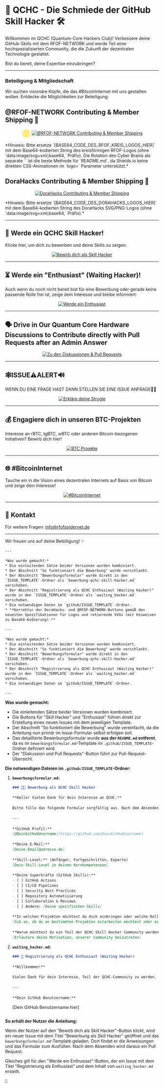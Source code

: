 # 🚀 QCHC - Die Schmiede der GitHub Skill Hacker 🛠️

Willkommen im QCHC (Quantum-Core Hackers Club)! Verbessere deine GitHub-Skills mit dem RFOF-NETWORK und werde Teil einer hochspezialisierten Community, die die Zukunft der dezentralen Technologie gestaltet.

Bist du bereit, deine Expertise einzubringen?

---

### **Beteiligung & Mitgliedschaft**

Wir suchen visionäre Köpfe, die das #BitcoinInternet mit uns gestalten wollen. Entdecke die Möglichkeiten zur Beteiligung:

## @RFOF-NETWORK Contributing & Member Shipping 🚀

<p align="center">
  <img src="https://github.com/RFOF-NETWORK/RFOF-NETWORK/raw/main/assets/rotating_cyber_brain.svg" width="30" height="30" style="vertical-align: middle;">
  <a href="https://github.com/RFOF-NETWORK/QCHC/issues/new?template=rfof_network_contributing_member_shipping.md&title=%40RFOF-NETWORK+Contributing+%26+Member+Shipping">
    <img src="https://img.shields.io/badge/%40RFOF--NETWORK%20Contributing%20%26%20Member%20Shipping-%F0%9F%9A%80%20jetzt%20einreichen!-blueviolet?style=for-the-badge&logo=[BASE64_CODE_DES_RFOF_KREIS_LOGOS_HIER]&logoColor=white" alt="@RFOF-NETWORK Contributing & Member Shipping">
  </a>
</p>
*Hinweis: Bitte ersetze `[BASE64_CODE_DES_RFOF_KREIS_LOGOS_HIER]` mit dem Base64-kodierten String des kreisförmigen RFOF-Logos (ohne `data:image/svg+xml;base64,` Präfix). Die Rotation des Cyber Brains als separate `<img>` ist die beste Methode für `README.md`, da Shields.io keine direkten CSS-Animationen im `logo=` Parameter unterstützt.*

## DoraHacks Contributing & Member Shipping 🚀

<p align="center">
  <a href="https://github.com/RFOF-NETWORK/QCHC/issues/new?template=dorahacks_contributing_member_shipping.md&title=DoraHacks+Contributing+%26+Member+Shipping">
    <img src="https://img.shields.io/badge/DoraHacks%20Contributing%20%26%20Member%20Shipping-%F0%9F%9A%80%20jetzt%20einreichen!-blueviolet?style=for-the-badge&logo=[BASE64_CODE_DES_DORAHACKS_LOGOS_HIER]&logoColor=white" alt="DoraHacks Contributing & Member Shipping">
  </a>
</p>
*Hinweis: Bitte ersetze `[BASE64_CODE_DES_DORAHACKS_LOGOS_HIER]` mit dem Base64-kodierten String des DoraHacks SVG/PNG-Logos (ohne `data:image/svg+xml;base64,` Präfix).*

---

## 🚪 Werde ein QCHC Skill Hacker!

Klicke hier, um dich zu bewerben und deine Skills zu zeigen:

<p align="center">
  <a href="https://github.com/RFOF-NETWORK/QCHC/issues/new?template=bewerbungsformular-Skill-Hacker.md&title=Bewerbung%20als%20Skill%20Hacker">
    <img src="https://img.shields.io/badge/%F0%9F%9A%80%20Bewirb%20dich%20als%20Skill%20Hacker-jetzt%20einreichen!-blueviolet?style=for-the-badge&logo=github" alt="Bewirb dich als Skill Hacker">
  </a>
</p>

---

## ⏳ Werde ein "Enthusiast" (Waiting Hacker)!

Auch wenn du noch nicht bereit bist für eine Bewerbung oder gerade keine passende Rolle frei ist, zeige dein Interesse und bleibe informiert:

<p align="center">
  <a href="https://github.com/RFOF-NETWORK/QCHC/issues/new?template=bewerbungsformular-Waiting_Hacker.md&title=Registrierung%20als%20Enthusiast">
    <img src="https://img.shields.io/badge/%F0%9F%94%B0%20Werde%20ein%20Enthusiast-registrieren-lightgrey?style=for-the-badge&logo=eye" alt="Werde ein Enthusiast">
  </a>
</p>

---

## 🗣️ Drive in Our Quantum Core Hardware Discussions to Contribute directly with Pull Requests after an Admin Answer

<p align="center">
  <a href="https://github.com/RFOF-NETWORK/QCHC/discussions">
    <img src="https://img.shields.io/badge/%F0%9F%97%A3%EF%B8%8F%20Zu%20den%20Diskussionen%20%26%20Pull%20Requests-jetzt%20mitmachen!-success?style=for-the-badge&logo=discourse" alt="Zu den Diskussionen & Pull Requests">
  </a>
</p>

---

## 🕸️ISSUE⚠️ALERT🔊

WENN DU EINE FRAGE HAST DANN STELLEN SIE EINE ISSUE ANFRAGE👨‍💻

<p align="center">
  <a href="https://github.com/RFOF-NETWORK/QCHC/issues/new?template=strugled_hacker.md&title=Strugle-Rehabilitation%20als%20Strugled-Hacker">
    <img src="https://img.shields.io/badge/%E2%9A%A0%EF%B8%8F%20Erkl%C3%A4re%20deine%20Strugle-hier%20klicken-orange?style=for-the-badge&logo=git-pull-request" alt="Erkläre deine Strugle">
  </a>
</p>

---

## 💰 Engagiere dich in unseren BTC-Projekten

Interesse an rBTC, tgBTC, wBTC oder anderen Bitcoin-bezogenen Initiativen? Bewirb dich hier!

<p align="center">
  <a href="https://github.com/RFOF-NETWORK/QCHC/issues/new?template=bewerbung-btc.md&title=BTC-Projekt%20Bewerbung:%20[Dein%20Name/Organisation]">
    <img src="https://img.shields.io/badge/%F0%9F%92%B0%20F%C3%BCr%20BTC--Projekte%20bewerben-jetzt%20einreichen!-yellowgreen?style=for-the-badge&logo=bitcoin" alt="BTC Projekte">
  </a>
</p>

---

## 🌐 #BitcoinInternet

Tauche ein in die Vision eines dezentralen Internets auf Basis von Bitcoin und zeige dein Interesse!

<p align="center">
  <a href="https://github.com/RFOF-NETWORK/QCHC/issues/new?template=interessenbekundung-bitcoininternet.md&title=Interessenbekundung%20%23BitcoinInternet">
    <img src="https://img.shields.io/badge/%F0%9F%8C%90%20%23BitcoinInternet-Interesse%20zeigen!-blue?style=for-the-badge&logo=internet-explorer" alt="#BitcoinInternet">
  </a>
</p>

---

## 📧 Kontakt

Für weitere Fragen: [info@rfofspidernet.de](mailto:info@rfofspidernet.de)

---

Wir freuen uns auf deine Beteiligung! ✨
````
---

*Was wurde gemacht:*
* Die einleitenden Sätze beider Versionen wurden kombiniert.
* Der Abschnitt "So funktioniert die Bewerbung" wurde verschlankt.
* Der Abschnitt "Bewerbungsformular" wurde direkt in den `ISSUE_TEMPLATE`-Ordner als `bewerbung-qchc-skill-hacker.md` verschoben.
* Der Abschnitt "Registrierung als QCHC Enthusiast (Waiting Hacker)" wurde in den `ISSUE_TEMPLATE`-Ordner als `waiting_hacker.md` verschoben.
* Die notwendigen Daten im `github/ISSUE_TEMPLATE`-Ordner.
* **Korrektur der DoraHacks- und @RFOF-NETWORK-Buttons gemäß den neuesten Spezifikationen für Logos und rotierende SVGs (mit Hinweisen zu Base64-Kodierung).**

---

*Was wurde gemacht:*
* Die einleitenden Sätze beider Versionen wurden kombiniert.
* Der Abschnitt "So funktioniert die Bewerbung" wurde verschlankt.
* Der Abschnitt "Bewerbungsformular" wurde direkt in den `ISSUE_TEMPLATE`-Ordner als `bewerbung-qchc-skill-hacker.md` verschoben.
* Der Abschnitt "Registrierung als QCHC Enthusiast (Waiting Hacker)" wurde in den `ISSUE_TEMPLATE`-Ordner als `waiting_hacker.md` verschoben.
* Die notwendigen Daten im `github/ISSUE_TEMPLATE`-Ordner.

---
````


**Was wurde gemacht:**

* Die einleitenden Sätze beider Versionen wurden kombiniert.
* Die Buttons für "Skill Hacker" und "Enthusiast" führen direkt zur Erstellung eines neuen Issues mit dem jeweiligen Template.
* Der Abschnitt "So funktioniert die Bewerbung" wurde vereinfacht, da die Anleitung nun primär im Issue-Formular selbst erfolgen soll.
* Das detaillierte Bewerbungsformular wurde **aus der `README.md` entfernt**, da es im `bewerbungsformular.md`-Template im `.github/ISSUE_TEMPLATE`-Ordner definiert wird.
* Der "Diskussion und Pull Requests"-Button führt zur Pull-Request-Übersicht.

**Die notwendigen Dateien im `.github/ISSUE_TEMPLATE`-Ordner:**

1.  **`bewerbungsformular.md`:**

    ```markdown
    ### 🧑‍💻 Bewerbung als QCHC Skill Hacker

    **Hallo! Vielen Dank für dein Interesse an QCHC.**

    Bitte fülle das folgende Formular sorgfältig aus. Nach dem Absenden wird deine Bewerbung als Pull Request eingereicht, den wir prüfen werden.

    ---

    **GitHub Profil:**
    [@DeinGitHubUsername](https://github.com/DeinGitHubUsername)

    **Deine E-Mail:**
    [Deine.Email@adresse.de]

    **Skill-Level:** (Anfänger, Fortgeschritten, Experte)
    [Dein Skill-Level in deinen Kernkompetenzen]

    **Deine Superkräfte (GitHub Skills):**
    - [ ] GitHub Actions
    - [ ] CI/CD Pipelines
    - [ ] Security Best Practices
    - [ ] Repository Automatisierung
    - [ ] Collaboration & Reviews
    - [ ] Andere: [Deine spezifischen Skills]

    **In welchen Projekten möchtest du dich einbringen oder welche Rolle strebst du an?**
    [Gib an, ob du an bestimmten Projekten mitarbeiten möchtest oder eine spezielle Rolle (z.B. Admin für ein Projekt) anstrebst]

    **Warum möchtest du ein Teil der QCHC Skill Hacker Community werden?**
    [Erläutere deine Motivation, unserer Community beizutreten]
    ```

2.  **`waiting_hacker.md`:**

    ```markdown
    ### 🔭 Registrierung als QCHC Enthusiast (Waiting Hacker)

    **Willkommen!**

    Vielen Dank für dein Interesse, Teil der QCHC-Community zu werden. Auch wenn wir momentan keine sofortige Rolle für dich haben, kannst du dich hier als "Enthusiast" registrieren. Wir werden dich informieren, sobald sich Möglichkeiten ergeben.

    ---

    **Dein GitHub Benutzername:**
    ```
    [Dein GitHub Benutzername hier]
    ```
    ```

**So erhält der Nutzer die Anleitung:**

Wenn der Nutzer auf den "Bewirb dich als Skill Hacker"-Button klickt, wird ein neuer Issue mit dem Titel "Bewerbung als Skill Hacker" geöffnet und das `bewerbungsformular.md`-Template geladen. Dort findet er die Anweisungen und das Formular zum Ausfüllen. Nach dem Absenden wird daraus ein Pull Request.

Gleiches gilt für den "Werde ein Enthusiast"-Button, der ein Issue mit dem Titel "Registrierung als Enthusiast" und dem Inhalt von `waiting_hacker.md` erstellt.


````
🔑
